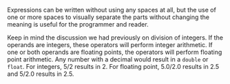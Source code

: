 Expressions can be written without using any spaces at all, but the use of one or more spaces to visually separate the parts without changing the meaning is useful for the programmer and reader.

Keep in mind the discussion we had previously on division of integers. If the operands are integers, these operators will perform integer arithmetic. If one or both operands are floating points, the operators will perform floating point arithmetic. Any number with a decimal would result in a `double` or `float`. For integers, 5/2 results in 2. For floating point, 5.0/2.0 results in 2.5 and 5/2.0 results in 2.5.

